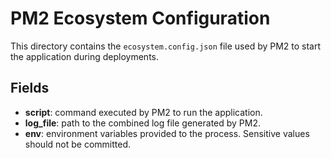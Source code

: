 # PM2 Ecosystem Configuration

This directory contains the `ecosystem.config.json` file used by PM2 to start the application during deployments.

## Fields

- **script**: command executed by PM2 to run the application.
- **log_file**: path to the combined log file generated by PM2.
- **env**: environment variables provided to the process. Sensitive values should not be committed.
